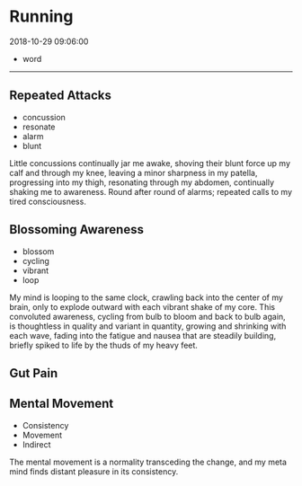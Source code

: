 # Running

2018-10-29 09:06:00

- word

---

## Repeated Attacks
- concussion
- resonate
- alarm
- blunt

Little concussions continually jar me awake, shoving their
blunt force up my calf and through my knee, leaving a minor
sharpness in my patella, progressing into my thigh,
resonating through my abdomen, continually shaking me to
awareness. Round after round of alarms; repeated calls to my
tired consciousness.


## Blossoming Awareness
- blossom
- cycling
- vibrant
- loop

My mind is looping to the same clock, crawling back into the
center of my brain, only to explode outward with each
vibrant shake of my core. This convoluted awareness, cycling
from bulb to bloom and back to bulb again, is thoughtless in
quality and variant in quantity, growing and shrinking with
each wave, fading into the fatigue and nausea that are
steadily building, briefly spiked to life by the thuds of my
heavy feet.


## Gut Pain


## Mental Movement
- Consistency
- Movement
- Indirect

The mental movement is a normality transceding the change,
and my meta mind finds distant pleasure in its consistency.
